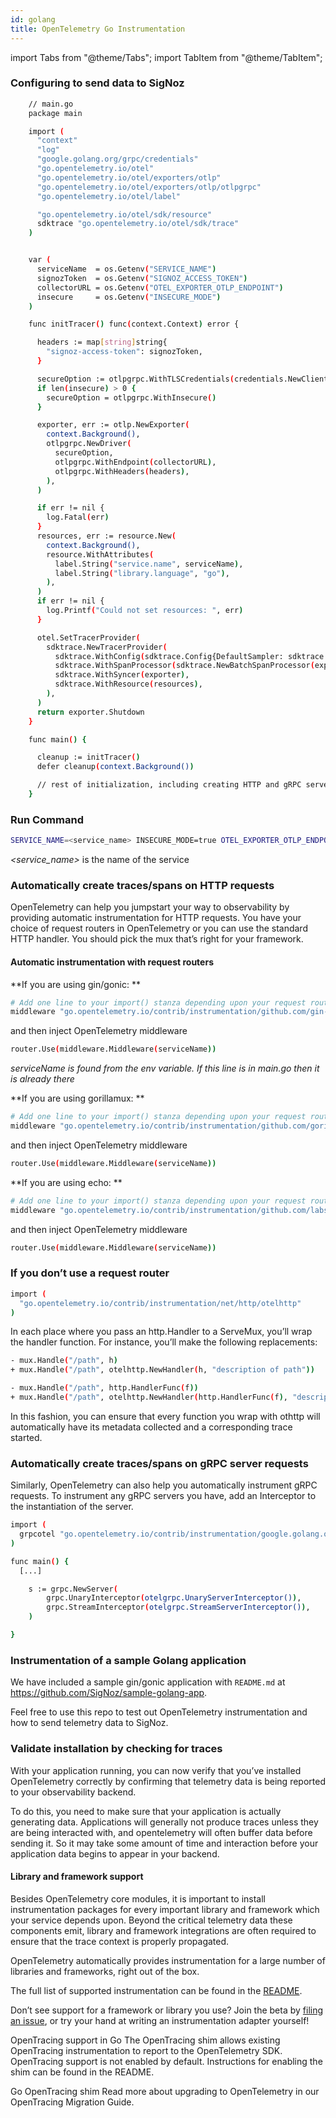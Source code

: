 ```yaml
---
id: golang
title: OpenTelemetry Go Instrumentation
---
```


import Tabs from "@theme/Tabs";
import TabItem from "@theme/TabItem";

### Configuring to send data to SigNoz

<!-- <Tabs
  defaultValue="self-hosted"
  groupId="hosting-options"
  values={[
    { label: "Self Hosted", value: "self-hosted" },
    { label: "Cloud", value: "cloud" },
  ]}
>
<TabItem value="self-hosted"> -->

```bash
    // main.go
    package main

    import (
      "context"
      "log"
      "google.golang.org/grpc/credentials"
      "go.opentelemetry.io/otel"
      "go.opentelemetry.io/otel/exporters/otlp"
      "go.opentelemetry.io/otel/exporters/otlp/otlpgrpc"
      "go.opentelemetry.io/otel/label"

      "go.opentelemetry.io/otel/sdk/resource"
      sdktrace "go.opentelemetry.io/otel/sdk/trace"
    )


    var (
      serviceName  = os.Getenv("SERVICE_NAME")
      signozToken  = os.Getenv("SIGNOZ_ACCESS_TOKEN")
      collectorURL = os.Getenv("OTEL_EXPORTER_OTLP_ENDPOINT")
      insecure     = os.Getenv("INSECURE_MODE")
    )

    func initTracer() func(context.Context) error {

      headers := map[string]string{
        "signoz-access-token": signozToken,
      }

      secureOption := otlpgrpc.WithTLSCredentials(credentials.NewClientTLSFromCert(nil, ""))
      if len(insecure) > 0 {
        secureOption = otlpgrpc.WithInsecure()
      }

      exporter, err := otlp.NewExporter(
        context.Background(),
        otlpgrpc.NewDriver(
          secureOption,
          otlpgrpc.WithEndpoint(collectorURL),
          otlpgrpc.WithHeaders(headers),
        ),
      )

      if err != nil {
        log.Fatal(err)
      }
      resources, err := resource.New(
        context.Background(),
        resource.WithAttributes(
          label.String("service.name", serviceName),
          label.String("library.language", "go"),
        ),
      )
      if err != nil {
        log.Printf("Could not set resources: ", err)
      }

      otel.SetTracerProvider(
        sdktrace.NewTracerProvider(
          sdktrace.WithConfig(sdktrace.Config{DefaultSampler: sdktrace.AlwaysSample()}),
          sdktrace.WithSpanProcessor(sdktrace.NewBatchSpanProcessor(exporter)),
          sdktrace.WithSyncer(exporter),
          sdktrace.WithResource(resources),
        ),
      )
      return exporter.Shutdown
    }

    func main() {

      cleanup := initTracer()
      defer cleanup(context.Background())

      // rest of initialization, including creating HTTP and gRPC servers/handlers...
    }
```

### Run Command

```bash
SERVICE_NAME=<service_name> INSECURE_MODE=true OTEL_EXPORTER_OTLP_ENDPOINT=<IP of SigNoz backend:4317> go run main.go
```

_<service_name>_ is the name of the service

<!-- </TabItem>
<TabItem value="cloud">

```bash
    // main.go
    package main

    import (
      "context"
      "log"
      "google.golang.org/grpc/credentials"
      "go.opentelemetry.io/otel"
      "go.opentelemetry.io/otel/exporters/otlp"
      "go.opentelemetry.io/otel/exporters/otlp/otlpgrpc"
      "go.opentelemetry.io/otel/label"

      "go.opentelemetry.io/otel/sdk/resource"
      sdktrace "go.opentelemetry.io/otel/sdk/trace"
    )


    var (
      serviceName  = os.Getenv("SERVICE_NAME")
      signozToken  = os.Getenv("SIGNOZ_ACCESS_TOKEN")
      collectorURL = os.Getenv("OTEL_EXPORTER_OTLP_ENDPOINT")
      insecure     = os.Getenv("INSECURE_MODE")
    )

    func initTracer() func(context.Context) error {

      headers := map[string]string{
        "signoz-access-token": signozToken,
      }

      secureOption := otlpgrpc.WithTLSCredentials(credentials.NewClientTLSFromCert(nil, ""))
      if len(insecure) > 0 {
        secureOption = otlpgrpc.WithInsecure()
      }

      exporter, err := otlp.NewExporter(
        context.Background(),
        otlpgrpc.NewDriver(
          secureOption,
          otlpgrpc.WithEndpoint(collectorURL),
          otlpgrpc.WithHeaders(headers),
        ),
      )

      if err != nil {
        log.Fatal(err)
      }
      resources, err := resource.New(
        context.Background(),
        resource.WithAttributes(
          label.String("service.name", serviceName),
          label.String("library.language", "go"),
        ),
      )
      if err != nil {
        log.Printf("Could not set resources: ", err)
      }

      otel.SetTracerProvider(
        sdktrace.NewTracerProvider(
          sdktrace.WithConfig(sdktrace.Config{DefaultSampler: sdktrace.AlwaysSample()}),
          sdktrace.WithSpanProcessor(sdktrace.NewBatchSpanProcessor(exporter)),
          sdktrace.WithSyncer(exporter),
          sdktrace.WithResource(resources),
        ),
      )
      return exporter.Shutdown
    }

    func main() {

      cleanup := initTracer()
      defer cleanup(context.Background())

      // rest of initialization, including creating HTTP and gRPC servers/handlers...
    }
```
### Run Command

```bash
SERVICE_NAME=<service_name> OTEL_EXPORTER_OTLP_ENDPOINT=ingest.signoz.io:443 SIGNOZ_ACCESS_TOKEN=<access_token> go run main.go
```
*<service_name>* is the name of the service

*<access_token>* can be found in your settings page as shown in below image

![access_token_settings_page](../../static/img/access_token_settings_page.png)
</TabItem>
</Tabs> -->

### Automatically create traces/spans on HTTP requests

OpenTelemetry can help you jumpstart your way to observability by providing automatic instrumentation for HTTP requests. You have your choice of request routers in OpenTelemetry or you can use the standard HTTP handler. You should pick the mux that’s right for your framework.

#### Automatic instrumentation with request routers

**If you are using gin/gonic: **

```bash
# Add one line to your import() stanza depending upon your request router:
middleware "go.opentelemetry.io/contrib/instrumentation/github.com/gin-gonic/gin/otelgin"
```

and then inject OpenTelemetry middleware

```bash
router.Use(middleware.Middleware(serviceName))
```

_serviceName is found from the env variable. If this line is in main.go then it is already there_

**If you are using gorillamux: **

```bash
# Add one line to your import() stanza depending upon your request router:
middleware "go.opentelemetry.io/contrib/instrumentation/github.com/gorilla/mux/otelmux"
```

and then inject OpenTelemetry middleware

```bash
router.Use(middleware.Middleware(serviceName))
```

**If you are using echo: **

```bash
# Add one line to your import() stanza depending upon your request router:
middleware "go.opentelemetry.io/contrib/instrumentation/github.com/labstack/echo/otelecho"
```

and then inject OpenTelemetry middleware

```bash
router.Use(middleware.Middleware(serviceName))
```

### If you don’t use a request router

```bash
import (
  "go.opentelemetry.io/contrib/instrumentation/net/http/otelhttp"
)

```

In each place where you pass an http.Handler to a ServeMux, you’ll wrap the handler function. For instance, you’ll make the following replacements:

```bash
- mux.Handle("/path", h)
+ mux.Handle("/path", otelhttp.NewHandler(h, "description of path"))
```

```bash
- mux.Handle("/path", http.HandlerFunc(f))
+ mux.Handle("/path", otelhttp.NewHandler(http.HandlerFunc(f), "description of path"))
```

In this fashion, you can ensure that every function you wrap with othttp will automatically have its metadata collected and a corresponding trace started.

### Automatically create traces/spans on gRPC server requests

Similarly, OpenTelemetry can also help you automatically instrument gRPC requests. To instrument any gRPC servers you have, add an Interceptor to the instantiation of the server.

```bash
import (
  grpcotel "go.opentelemetry.io/contrib/instrumentation/google.golang.org/grpc/otelgrpc"
)

func main() {
  [...]

	s := grpc.NewServer(
		grpc.UnaryInterceptor(otelgrpc.UnaryServerInterceptor()),
		grpc.StreamInterceptor(otelgrpc.StreamServerInterceptor()),
	)

}

```

### Instrumentation of a sample Golang application

We have included a sample gin/gonic application with `README.md` at https://github.com/SigNoz/sample-golang-app.

Feel free to use this repo to test out OpenTelemetry instrumentation and how to send telemetry data to SigNoz.

### Validate installation by checking for traces

With your application running, you can now verify that you’ve installed OpenTelemetry correctly by confirming that telemetry data is being reported to your observability backend.

To do this, you need to make sure that your application is actually generating data. Applications will generally not produce traces unless they are being interacted with, and opentelemetry will often buffer data before sending it. So it may take some amount of time and interaction before your application data begins to appear in your backend.

#### Library and framework support

Besides OpenTelemetry core modules, it is important to install instrumentation packages for every important library and framework which your service depends upon. Beyond the critical telemetry data these components emit, library and framework integrations are often required to ensure that the trace context is properly propagated.

OpenTelemetry automatically provides instrumentation for a large number of libraries and frameworks, right out of the box.

The full list of supported instrumentation can be found in the [README](https://github.com/open-telemetry/opentelemetry-go-contrib/tree/master/instrumentation).

Don’t see support for a framework or library you use? Join the beta by [filing an issue](https://github.com/open-telemetry/opentelemetry-go-contrib/issues), or try your hand at writing an instrumentation adapter yourself!

OpenTracing support in Go
The OpenTracing shim allows existing OpenTracing instrumentation to report to the OpenTelemetry SDK. OpenTracing support is not enabled by default. Instructions for enabling the shim can be found in the README.

Go OpenTracing shim
Read more about upgrading to OpenTelemetry in our OpenTracing Migration Guide.
